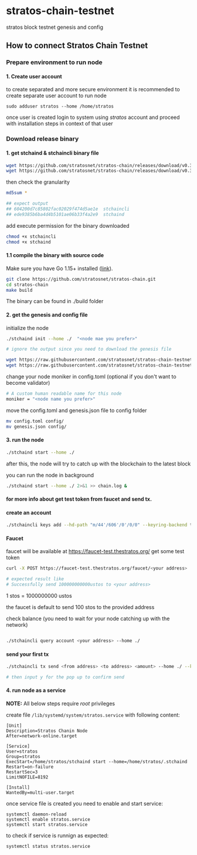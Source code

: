 # stratos-chain-testnet
stratos block testnet genesis and config

## How to connect Stratos Chain Testnet

### Prepare environment to run node

#### 1. Create user account
to create separated and more secure environment it is recommended to create separate user account to run node
```
sudo adduser stratos --home /home/stratos
```
once user is created login to system using *stratos* account and proceed with installation steps in context of that user

### Download release binary

#### 1. get stchaind & stchaincli binary file
```bash
wget https://github.com/stratosnet/stratos-chain/releases/download/v0.3.0/stchaincli
wget https://github.com/stratosnet/stratos-chain/releases/download/v0.3.0/stchaind
```
then check the granularity 
```bash
md5sum *

## expect output 
## 604200d7c85802fac02029f474d5ae1e  stchaincli
## ede9385b6ba4d4b5101ae06b33f4a2e9  stchaind
```

add execute permission for the binary downloaded
```bash
chmod +x stchaincli
chmod +x stchaind
```

#### 1.1 compile the binary with source code
Make sure you have Go 1.15+ installed ([link](https://golang.org/doc/install)). 

```bash
git clone https://github.com/stratosnet/stratos-chain.git
cd stratos-chain
make build
```
The binary can be found in ./build folder

#### 2. get the genesis and config file
initialize the node
```bash
./stchaind init --home ./  "<node mae you prefer>"

# ignore the output since you need to download the genesis file 
```

```bash
wget https://raw.githubusercontent.com/stratosnet/stratos-chain-testnet/main/genesis.json
wget https://raw.githubusercontent.com/stratosnet/stratos-chain-testnet/main/config.toml
```

change your node moniker in config.toml (optional if you don't want to become validator)
```bash
# A custom human readable name for this node
moniker = "<node name you prefer>"
```

move the config.toml and genesis.json file to config folder
```bash
mv config.toml config/
mv genesis.json config/
```
#### 3. run the node

```bash
./stchaind start --home ./ 
```
after this, the node will try to catch up with the blockchain to the latest block

you can run the node in background
```bash
./stchaind start --home ./ 2>&1 >> chain.log &
```

#### for more info about get test token from faucet and send tx. 

#### create an account
```bash
./stchaincli keys add --hd-path "m/44'/606'/0'/0/0" --keyring-backend test --home ./ wallet1
```


#### Faucet 
faucet will be available at https://faucet-test.thestratos.org/
get some test token 
```bash
curl -X POST https://faucet-test.thestratos.org/faucet/<your address>

# expected result like 
# Successfully send 100000000000ustos to <your address>
```
1 stos = 1000000000 ustos

the faucet is default to send 100 stos to the provided address

check balance (you need to wait for your node catching up with the network)
```bash

./stchaincli query account <your address> --home ./

```

#### send your first tx

```bash
./stchaincli tx send <from address> <to address> <amount> --home ./ --keyring-backend test --chain-id test-chain-1 

# then input y for the pop up to confirm send
```

#### 4. run node as a service
**NOTE:** All below steps require *root* privileges

create file ```/lib/systemd/system/stratos.service``` with following content:
```
[Unit]
Description=Stratos Chanin Node
After=network-online.target

[Service]
User=stratos
Group=stratos
ExecStart=/home/stratos/stchaind start --home=/home/stratos/.stchaind
Restart=on-failure
RestartSec=3
LimitNOFILE=8192

[Install]
WantedBy=multi-user.target
```
once service file is created you need to enable and start service:
```
systemctl daemon-reload
systemctl enable stratos.service
systemctl start stratos.service
```
to check if service is runnign as expected:
```
systemctl status stratos.service
```
